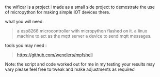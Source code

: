 the wificar is a project i made as a small side project to demostrate the use of micropython for making simple IOT devices
there.

what you will need:
> a esp8266 microcontroller with micropython flashed on it.
> a linux machine to act as the mqtt server
> a device to send mqtt messages.

tools you may need :
> https://github.com/wendlers/mpfshell

Note:
the script and code worked out for me in my testing your results may vary please feel free to tweak 
and make adjustments as required

